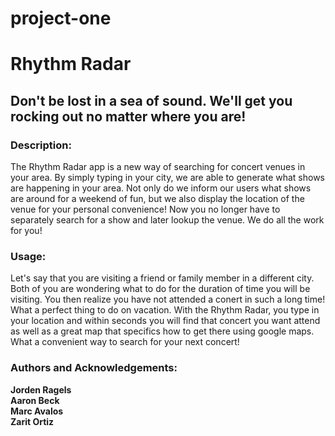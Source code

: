 # project-one

# Rhythm Radar

## Don't be lost in a sea of sound. We'll get you rocking out no matter where you are!

### Description:
The Rhythm Radar app is a new way of searching for concert venues in your area. By simply typing in your city, we are able to generate what shows are happening in your area.
Not only do we inform our users what shows are around for a weekend of fun, but we also display the location of the venue for your personal convenience! Now you no longer have to separately search for a show and later lookup the venue. We do all the work for you!

### Usage:
Let's say that you are visiting a friend or family member in a different city. Both of you are wondering what to do for the duration of time you will be visiting. You then realize you have not attended a conert in such a long time! What a perfect thing to do on vacation. With the Rhythm Radar, you type in your location and within seconds you will find that concert you want attend as well as a great map that specifics how to get there using google maps. What a convenient way to search for your next concert! 


### Authors and Acknowledgements:
**Jorden Ragels**\
**Aaron Beck**\
**Marc Avalos**\
**Zarit Ortiz**
 